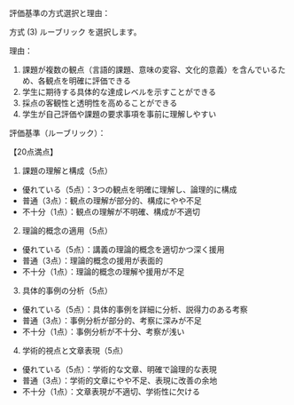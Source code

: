 評価基準の方式選択と理由：

方式 (3) ルーブリック を選択します。

理由：
1. 課題が複数の観点（言語的課題、意味の変容、文化的意義）を含んでいるため、各観点を明確に評価できる
2. 学生に期待する具体的な達成レベルを示すことができる
3. 採点の客観性と透明性を高めることができる
4. 学生が自己評価や課題の要求事項を事前に理解しやすい

評価基準（ルーブリック）：

【20点満点】

1. 課題の理解と構成（5点）
- 優れている（5点）：3つの観点を明確に理解し、論理的に構成
- 普通（3点）：観点の理解が部分的、構成にやや不足
- 不十分（1点）：観点の理解が不明確、構成が不適切

2. 理論的概念の適用（5点）
- 優れている（5点）：講義の理論的概念を適切かつ深く援用
- 普通（3点）：理論的概念の援用が表面的
- 不十分（1点）：理論的概念の理解や援用が不足

3. 具体的事例の分析（5点）
- 優れている（5点）：具体的事例を詳細に分析、説得力のある考察
- 普通（3点）：事例分析が部分的、考察に深みが不足
- 不十分（1点）：事例分析が不十分、考察が浅い

4. 学術的視点と文章表現（5点）
- 優れている（5点）：学術的な文章、明確で論理的な表現
- 普通（3点）：学術的文章にやや不足、表現に改善の余地
- 不十分（1点）：文章表現が不適切、学術性に欠ける